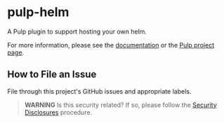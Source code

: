 # pulp-helm

A Pulp plugin to support hosting your own helm.

For more information, please see the [documentation](docs/index.rst) or the [Pulp project page](https://pulpproject.org/).


How to File an Issue
--------------------


File through this project's GitHub issues and appropriate labels.


> **WARNING** Is this security related? If so, please follow the [Security Disclosures](https://docs.pulpproject.org/pulpcore/bugs-features.html#security-bugs) procedure.
